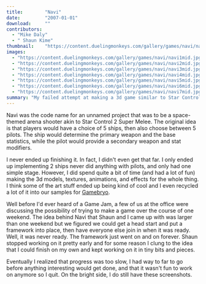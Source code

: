 ```yaml
---
title:        "Navi"
date:         "2007-01-01"
download:     ""
contributors: 
  - "Mike Daly"
  - " Shaun Kime"
thumbnail:    "https://content.duelingmonkeys.com/gallery/games/navi/navi_thumb.jpg"
images: 
  - "https://content.duelingmonkeys.com/gallery/games/navi/navi1mid.jpg"
  - "https://content.duelingmonkeys.com/gallery/games/navi/navi2mid.jpg"
  - "https://content.duelingmonkeys.com/gallery/games/navi/navi3mid.jpg"
  - "https://content.duelingmonkeys.com/gallery/games/navi/navi4mid.jpg"
  - "https://content.duelingmonkeys.com/gallery/games/navi/navi5mid.jpg"
  - "https://content.duelingmonkeys.com/gallery/games/navi/navi6mid.jpg"
  - "https://content.duelingmonkeys.com/gallery/games/navi/navi7mid.jpg"
summary: "My failed attempt at making a 3d game similar to Star Control 2 Super Melee mode."
---
```

Navi was the code name for an unnamed project that was to be a space-themed arena shooter akin to Star Control 2 Super Melee. The original idea is that players would have a choice of 5 ships, then also choose between 5 pilots. The ship would determine the primary weapon and the base statistics, while the pilot would provide a secondary weapon and stat modifiers.

I never ended up finishing it. In fact, I didn't even get that far. I only ended up implementing 2 ships never did anything with pilots, and only had one simple stage. However, I did spend quite a bit of time (and had a lot of fun) making the 3d models, textures, animations, and effects for the whole thing. I think some of the art stuff ended up being kind of cool and I even recycled a lot of it into our samples for [Gamebryo](http://www.emergent.net).

Well before I'd ever heard of a Game Jam, a few of us at the office were discussing the possibility of trying to make a game over the course of one weekend. The idea behind Navi that Shaun and I came up with was larger than one weekend but we figured we could get a head start and put a framework into place, then have everyone else join in when it was ready. Well, it was never ready. The framework just went on and on forever. Shaun stopped working on it pretty early and for some reason I clung to the idea that I could finish on my own and kept working on it in tiny bits and pieces.

Eventually I realized that progress was too slow, I had way to far to go before anything interesting would get done, and that it wasn't fun to work on anymore so I quit. On the bright side, I do still have these screenshots.
